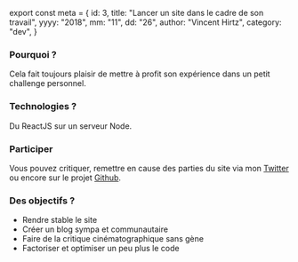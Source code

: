 export const meta = {
id: 3,
title: "Lancer un site dans le cadre de son travail",
yyyy: "2018",
mm: "11",
dd: "26",
author: "Vincent Hirtz",
category: "dev",
}

### Pourquoi ?

Cela fait toujours plaisir de mettre à profit son expérience dans un petit challenge personnel.

### Technologies ?

Du ReactJS sur un serveur Node.

### Participer 

Vous pouvez critiquer, remettre en cause des parties du site via mon [Twitter](https://twitter.com/alukaard76) ou encore sur le projet [Github](https://github.com/vincenthirtz/next-site).

### Des objectifs ?

* Rendre stable le site 
* Créer un blog sympa et communautaire
* Faire de la critique cinématographique sans gène
* Factoriser et optimiser un peu plus le code
